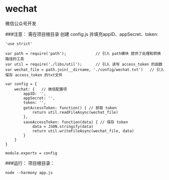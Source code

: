 # wechat
微信公众号开发

###注意：
需在项目根目录 创建 config.js 并填充appID、appSecret、token:

    'use strict'

    var path = require('path');             // 引入 path模块 提供了处理和转换路径的工具
    var util = require('./libs/util');      // 引入 读写 access_token 的函数
    var wechat_file = path.join(__dirname, './config/wechat.txt')   // 引入保存 access_token 的txt文件

    var config = {  
        wechat: {   // 微信配置项
            appID: '',
            appSecret: '',
            token: '',
            getAccessToken: function() { // 获取 token
                return util.readFileAsync(wechat_file)
            },
            saveAccessToken: function(data) { // 保存 token
                data = JSON.stringify(data)
                return util.writeFileAsync(wechat_file, data)
            }
        }
    }
    
    module.exports = config

###运行：
项目根目录： 

    node --harmony app.js
